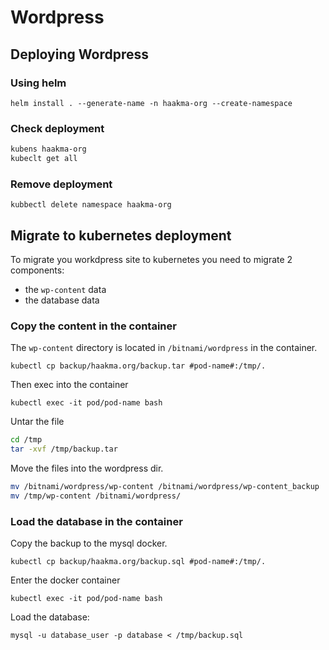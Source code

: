 # Wordpress

## Deploying Wordpress

### Using helm

`helm install . --generate-name -n haakma-org --create-namespace`

### Check deployment
```bash
kubens haakma-org
kubeclt get all
```

### Remove deployment
`kubbectl delete namespace haakma-org`
## Migrate to kubernetes deployment
To migrate you workdpress site to kubernetes you need to migrate 2 components:
- the `wp-content` data
- the database data
### Copy the content in the container
The `wp-content` directory is located in `/bitnami/wordpress` in the container.

`kubectl cp backup/haakma.org/backup.tar #pod-name#:/tmp/.`

Then exec into the container

`kubectl exec -it pod/pod-name bash`

Untar the file

```bash
cd /tmp
tar -xvf /tmp/backup.tar
```

Move the files into the wordpress dir.

```bash
mv /bitnami/wordpress/wp-content /bitnami/wordpress/wp-content_backup
mv /tmp/wp-content /bitnami/wordpress/
```

### Load the database in the container
Copy the backup to the mysql docker.

`kubectl cp backup/haakma.org/backup.sql #pod-name#:/tmp/.`

Enter the docker container

`kubectl exec -it pod/pod-name bash`

Load the database:

`mysql -u database_user -p database < /tmp/backup.sql`





